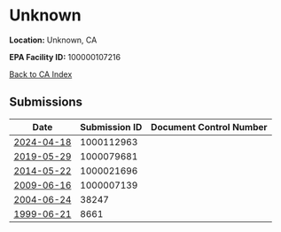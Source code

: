 # Unknown

**Location:** Unknown, CA

**EPA Facility ID:** 100000107216

[Back to CA Index](../../index.md)

## Submissions

| Date | Submission ID | Document Control Number |
|------|--------------|-------------------------|
| [2024-04-18](submissions/1000112963.md) | 1000112963 |  |
| [2019-05-29](submissions/1000079681.md) | 1000079681 |  |
| [2014-05-22](submissions/1000021696.md) | 1000021696 |  |
| [2009-06-16](submissions/1000007139.md) | 1000007139 |  |
| [2004-06-24](submissions/38247.md) | 38247 |  |
| [1999-06-21](submissions/8661.md) | 8661 |  |
